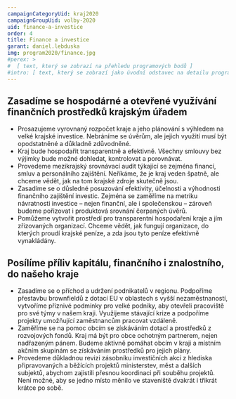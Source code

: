 ```yaml
---
campaignCategoryUid: kraj2020
campaignGroupUid: volby-2020
uid: finance-a-investice 
order: 4
title: Finance a investice
garant: daniel.lebduska 
img: program2020/finance.jpg
#perex: >
#  [ text, který se zobrazí na přehledu programových bodů ]
#intro: [ text, který se zobrazí jako úvodní odstavec na detailu programového bodu ]
---
```

## Zasadíme se hospodárné a otevřené využívání finančních prostředků krajským úřadem
- Prosazujeme vyrovnaný rozpočet kraje a jeho plánování s výhledem na velké krajské investice. Nebráníme se úvěrům, ale jejich využití musí být opodstatněné a důkladně zdůvodněné.
- Kraj bude hospodařit transparentně a efektivně. Všechny smlouvy bez výjimky bude možné dohledat, kontrolovat a porovnávat.
- Provedeme mezikrajský srovnávací audit týkající se zejména financí, smluv a personálního zajištění. Neříkáme, že je kraj veden špatně, ale chceme vědět, jak na tom krajské zdroje skutečně jsou.
- Zasadíme se o důsledné posuzování efektivity, účelnosti a výhodnosti finančního zajištění investic. Zejména se zaměříme na metriku návratnosti investice – nejen finanční, ale i společenskou – zároveň budeme pořizovat i produktová srovnání čerpaných úvěrů.
- Pomůžeme vytvořit prostředí pro transparentní hospodaření kraje a jím zřizovaných organizací. Chceme vědět, jak fungují organizace, do kterých proudí krajské peníze, a zda jsou tyto peníze efektivně vynakládány.

## Posílíme příliv kapitálu, finančního i znalostního, do našeho kraje
- Zasadíme se o příchod a udržení podnikatelů v regionu. Podpoříme přestavbu brownfieldů z dotací EU v oblastech s vyšší nezaměstnaností, vytvoříme příznivé podmínky pro velké podniky, aby otevřeli pracoviště pro své týmy v našem kraji. Využijeme stávající krize a podpoříme projekty umožňující zaměstnancům pracovat vzdáleně.
- Zaměříme se na pomoc obcím se získáváním dotací a prostředků z rozvojových fondů. Kraj má být pro obce ochotným partnerem, nejen nadřazeným pánem. Budeme aktivně pomáhat obcím v kraji a místním akčním skupinám se získáváním prostředků pro jejich plány.
- Provedeme důkladnou revizi zásobníku investičních akcí z hlediska připravovaných a běžících projektů ministerstev, měst a dalších subjektů, abychom zajistili přesnou koordinaci při souběhu projektů. Není možné, aby se jedno místo měnilo ve staveniště dvakrát i třikrát krátce po sobě.
